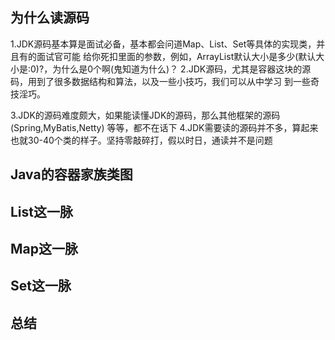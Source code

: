 ## 为什么读源码
1.JDK源码基本算是面试必备，基本都会问道Map、List、Set等具体的实现类，并且有的面试官可能
给你死扣里面的参数，例如，ArrayList默认大小是多少(默认大小是:0)?，为什么是0个啊(鬼知道为什么)？
2.JDK源码，尤其是容器这块的源码，用到了很多数据结构和算法，以及一些小技巧，我们可以从中学习
到一些奇技淫巧。

3.JDK的源码难度颇大，如果能读懂JDK的源码，那么其他框架的源码(Spring,MyBatis,Netty)
等等，都不在话下
4.JDK需要读的源码并不多，算起来也就30-40个类的样子。坚持零敲碎打，假以时日，通读并不是问题

## Java的容器家族类图
## List这一脉
## Map这一脉
## Set这一脉
## 总结